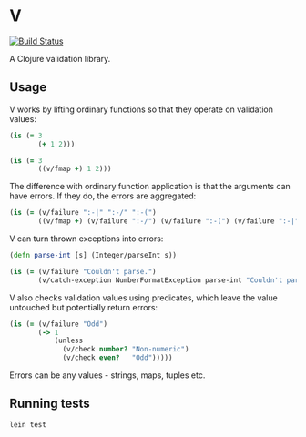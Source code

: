 # V

[![Build Status](https://travis-ci.org/ctford/V.png)](https://travis-ci.org/ctford/V)

A Clojure validation library.

## Usage

V works by lifting ordinary functions so that they operate on validation values:

```clojure
(is (= 3
       (+ 1 2)))

(is (= 3
       ((v/fmap +) 1 2)))
```

The difference with ordinary function application is that the arguments can have errors. If they do, the errors are aggregated:

```clojure
(is (= (v/failure ":-|" ":-/" ":-(")
       ((v/fmap +) (v/failure ":-/") (v/failure ":-(") (v/failure ":-|"))))))
```

V can turn thrown exceptions into errors:

```clojure
(defn parse-int [s] (Integer/parseInt s))

(is (= (v/failure "Couldn't parse.")
       (v/catch-exception NumberFormatException parse-int "Couldn't parse." "foo")))
```

V also checks validation values using predicates, which leave the value untouched but potentially return errors:

```clojure
(is (= (v/failure "Odd")
       (-> 1
           (unless
             (v/check number? "Non-numeric")
             (v/check even?   "Odd")))))
```

Errors can be any values - strings, maps, tuples etc.

## Running tests

    lein test

